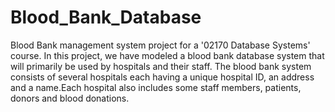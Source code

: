 # Blood_Bank_Database

Blood Bank management system project for a '02170 Database Systems' course. In  this  project,  we  have modeled  a  blood  bank  database  system  that  will primarily be used by hospitals and their staff.  The blood bank system consists of several hospitals each having a unique hospital ID, an address and a name.Each  hospital  also  includes  some  staff  members,  patients,  donors  and  blood donations.

